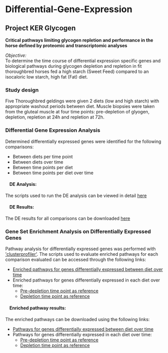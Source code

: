 # Differential-Gene-Expression
## Project KER Glycogen

**Critical pathways limiting glycogen repletion and performance in the horse defined by
proteomic and transcriptomic analyses**

*Objective:*  
To determine the time course of differential expression specific genes and biological pathways during
glycogen depletion and repletion in fit thoroughbred horses fed a high starch (Sweet Feed) compared to an
isocaloric low starch, high fat (Fat) diet. 

### Study design
Five Thoroughbred geldings were given 2 diets (low and high starch) with appropriate washout periods between diet. 
Muscle biopsies were taken from the gluteal muscle at four time points: pre-depletion of glyogen, depletion, repletion at 24h and repletion at 72h. 


### Differential Gene Expression Analysis
Determined differentially expressed genes were identified for the following comparisons:  
* Between diets per time point  
* Between diets over time  
* Between time points per diet  
* Between time points per diet over time  

#### &nbsp;&nbsp;&nbsp;&nbsp;DE Analysis:
The scripts used to run the DE analysis can be viewed in detail [here](https://github.com/NMDL-MSU/Differential-Gene-Expression/blob/master/KER_Glycogen/DE_KER_Glycogen.md)

#### &nbsp;&nbsp;&nbsp;&nbsp;DE Results:
The DE results for all comparisons can be downloaded [here](https://github.com/NMDL-MSU/Differential-Gene-Expression/blob/master/KER_Glycogen/Results_DE_Analysis_KER_Glycogen.xlsx?raw=true)


### Gene Set Enrichment Analysis on Differentially Expressed Genes
Pathway analysis for differentially expressed  genes was performed with ['clusterprofiler'](https://guangchuangyu.github.io/software/clusterProfiler/). The scripts used to evaluate enriched pathways for each comparison evaluated can be accessed through the following links:
* [Enriched pathways for genes differentially expressed between diet over time](https://htmlpreview.github.io/?https://github.com/NMDL-MSU/Differential-Gene-Expression/blob/master/KER_Glycogen/Pathway_Analysis/Enrichment_KER_Glycogen_Diet/Enrichment_KER_Glycogen_Diet.html)
* Enriched pathways for genes differentially expressed in each diet over time:
    * [Pre-depletion time point as reference](https://htmlpreview.github.io/?https://github.com/NMDL-MSU/Differential-Gene-Expression/blob/master/KER_Glycogen/Pathway_Analysis/Enrichment_KER_Glycogen_PreDepl/Enrichment_KER_Glycogen_PreDepl.html)
    * [Depletion time point as reference](https://htmlpreview.github.io/?https://github.com/NMDL-MSU/Differential-Gene-Expression/blob/master/KER_Glycogen/Pathway_Analysis/Enrichment_KER_Glycogen_Depl/Enrichment_KER_Glycogen_Depl.html)
    

#### &nbsp;&nbsp;&nbsp;&nbsp;Enriched pathway results:
The enriched pathways can be downloaded using the following links:
* [Pathways for genes differentially expressed between diet over time](https://github.com/NMDL-MSU/Differential-Gene-Expression/blob/master/KER_Glycogen/Pathway_Analysis/Enrichment_KER_Glycogen_Diet/KER_Glycogen_GO-Kegg_Results_Diet.xlsx?raw=true)
* Pathways for genes differentially expressed in each diet over time:
  * [Pre-depletion time point as reference](https://github.com/NMDL-MSU/Differential-Gene-Expression/blob/master/KER_Glycogen/Pathway_Analysis/Enrichment_KER_Glycogen_PreDepl/KER_Glycogen_GO-Kegg_Results_Timepoint_Pre-Depletion_Ref.xlsx?raw=true)
  * [Depletion time point as reference]()
